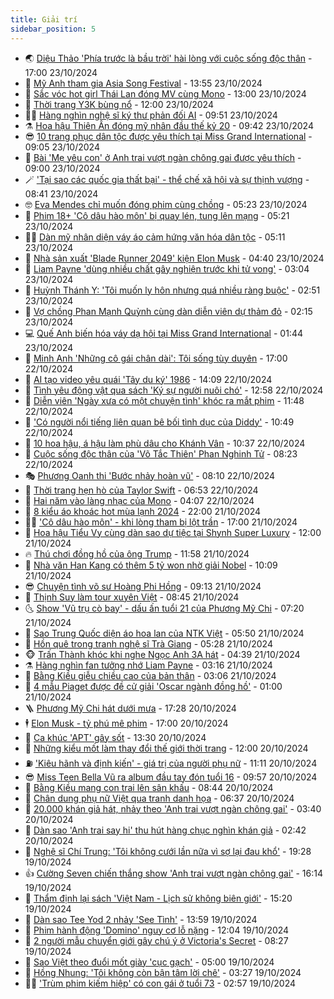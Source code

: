 ```yaml
---
title: Giải trí
sidebar_position: 5
---
```


<!-- vnexpress-giai-tri:START -->
- 🌏 [Diệu Thảo &#39;Phía trước là bầu trời&#39; hài lòng với cuộc sống độc thân](https://vnexpress.net/dieu-thao-phia-truoc-la-bau-troi-hai-long-voi-cuoc-song-doc-than-4804518.html) - 17:00 23/10/2024
- 💫 [Mỹ Anh tham gia Asia Song Festival](https://vnexpress.net/my-anh-tham-gia-asia-song-festival-4807668.html) - 13:55 23/10/2024
- 🌮 [Sắc vóc hot girl Thái Lan đóng MV cùng Mono](https://vnexpress.net/sac-voc-hot-girl-thai-lan-dong-mv-cung-mono-4807581.html) - 13:00 23/10/2024
- 🧠 [Thời trang Y3K bùng nổ](https://vnexpress.net/thoi-trang-y3k-bung-no-4807463.html) - 12:00 23/10/2024
- 👨‍🏫 [Hàng nghìn nghệ sĩ ký thư phản đối AI](https://vnexpress.net/hang-nghin-nghe-si-ky-thu-phan-doi-ai-4807306.html) - 09:51 23/10/2024
- ⚗️ [Hoa hậu Thiên Ân đóng mỹ nhân đầu thế kỷ 20](https://vnexpress.net/hoa-hau-thien-an-dong-my-nhan-dau-the-ky-20-4807541.html) - 09:42 23/10/2024
- 😎 [10 trang phục dân tộc được yêu thích tại Miss Grand International](https://vnexpress.net/10-trang-phuc-dan-toc-duoc-yeu-thich-tai-miss-grand-international-4807215.html) - 09:05 23/10/2024
- 🫣 [Bài &#39;Mẹ yêu con&#39; ở Anh trai vượt ngàn chông gai được yêu thích](https://vnexpress.net/bai-me-yeu-con-o-anh-trai-vuot-ngan-chong-gai-duoc-yeu-thich-4807364.html) - 09:00 23/10/2024
- 🪄 [&#39;Tại sao các quốc gia thất bại&#39; - thể chế xã hội và sự thịnh vượng](https://vnexpress.net/tai-sao-cac-quoc-gia-that-bai-the-che-xa-hoi-va-su-thinh-vuong-4804634.html) - 08:41 23/10/2024
- 🤓 [Eva Mendes chỉ muốn đóng phim cùng chồng](https://vnexpress.net/eva-mendes-chi-muon-dong-phim-cung-chong-4807158.html) - 05:23 23/10/2024
- 🫶 [Phim 18+ &#39;Cô dâu hào môn&#39; bị quay lén, tung lên mạng](https://vnexpress.net/phim-18-co-dau-hao-mon-bi-quay-len-tung-len-mang-4807460.html) - 05:21 23/10/2024
- 🧑‍🏫 [Dàn mỹ nhân diện váy áo cảm hứng văn hóa dân tộc](https://vnexpress.net/dan-my-nhan-dien-vay-ao-cam-hung-van-hoa-dan-toc-4807390.html) - 05:11 23/10/2024
- 🦄 [Nhà sản xuất &#39;Blade Runner 2049&#39; kiện Elon Musk](https://vnexpress.net/nha-san-xuat-blade-runner-2049-kien-elon-musk-4807342.html) - 04:40 23/10/2024
- 💫 [Liam Payne &#39;dùng nhiều chất gây nghiện trước khi tử vong&#39;](https://vnexpress.net/liam-payne-dung-nhieu-chat-gay-nghien-truoc-khi-tu-vong-4807035.html) - 03:04 23/10/2024
- 🎊 [Huỳnh Thánh Y: &#39;Tôi muốn ly hôn nhưng quá nhiều ràng buộc&#39;](https://vnexpress.net/huynh-thanh-y-toi-muon-ly-hon-nhung-qua-nhieu-rang-buoc-4806618.html) - 02:51 23/10/2024
- 👹 [Vợ chồng Phan Mạnh Quỳnh cùng dàn diễn viên dự thảm đỏ](https://vnexpress.net/vo-chong-phan-manh-quynh-cung-dan-dien-vien-du-tham-do-4807313.html) - 02:15 23/10/2024
- 💻 [Quế Anh biến hóa váy dạ hội tại Miss Grand International](https://vnexpress.net/que-anh-bien-hoa-vay-da-hoi-tai-miss-grand-international-4807284.html) - 01:44 23/10/2024
- 🤡 [Minh Anh &#39;Những cô gái chân dài&#39;: Tôi sống tùy duyên](https://vnexpress.net/minh-anh-nhung-co-gai-chan-dai-toi-song-tuy-duyen-4806910.html) - 17:00 22/10/2024
- 🥰 [AI tạo video yêu quái &#39;Tây du ký&#39; 1986](https://vnexpress.net/ai-tao-video-yeu-quai-tay-du-ky-1986-4807090.html) - 14:09 22/10/2024
- 🚀 [Tình yêu động vật qua sách &#39;Ký sự người nuôi chó&#39;](https://vnexpress.net/tinh-yeu-dong-vat-qua-sach-ky-su-nguoi-nuoi-cho-4807188.html) - 12:58 22/10/2024
- 📝 [Diễn viên &#39;Ngày xưa có một chuyện tình&#39; khóc ra mắt phim](https://vnexpress.net/dien-vien-ngay-xua-co-mot-chuyen-tinh-khoc-ra-mat-phim-4807194.html) - 11:48 22/10/2024
- 🐲 [&#39;Có người nổi tiếng liên quan bê bối tình dục của Diddy&#39;](https://vnexpress.net/co-nguoi-noi-tieng-lien-quan-be-boi-tinh-duc-cua-diddy-4806912.html) - 10:49 22/10/2024
- 🎃 [10 hoa hậu, á hậu làm phù dâu cho Khánh Vân](https://vnexpress.net/10-hoa-hau-a-hau-lam-phu-dau-cho-khanh-van-4807161.html) - 10:37 22/10/2024
- 🤠 [Cuộc sống độc thân của &#39;Võ Tắc Thiên&#39; Phan Nghinh Tử](https://vnexpress.net/cuoc-song-doc-than-cua-vo-tac-thien-phan-nghinh-tu-4806990.html) - 08:23 22/10/2024
- 🎭 [Phương Oanh thi &#39;Bước nhảy hoàn vũ&#39;](https://vnexpress.net/phuong-oanh-thi-buoc-nhay-hoan-vu-4806968.html) - 08:10 22/10/2024
- 🧰 [Thời trang hẹn hò của Taylor Swift](https://vnexpress.net/thoi-trang-hen-ho-cua-taylor-swift-4806969.html) - 06:53 22/10/2024
- 🦍 [Hai năm vào làng nhạc của Mono](https://vnexpress.net/hai-nam-vao-lang-nhac-cua-mono-4806265.html) - 04:07 22/10/2024
- 🌝 [8 kiểu áo khoác hot mùa lạnh 2024](https://vnexpress.net/8-kieu-ao-khoac-hot-mua-lanh-2024-4802193.html) - 22:00 21/10/2024
- 🧑‍💻 [&#39;Cô dâu hào môn&#39; - khi lòng tham bị lột trần](https://vnexpress.net/giai-tri/phim/thu-vien-phim/co-dau-hao-mon-741) - 17:00 21/10/2024
- 🥸 [Hoa hậu Tiểu Vy cùng dàn sao dự tiệc tại Shynh Super Luxury](https://vnexpress.net/hoa-hau-tieu-vy-cung-dan-sao-du-tiec-tai-shynh-super-luxury-4806787.html) - 12:00 21/10/2024
- 🔥 [Thú chơi đồng hồ của ông Trump](https://vnexpress.net/thu-choi-dong-ho-cua-ong-trump-4806699.html) - 11:58 21/10/2024
- 🐎 [Nhà văn Han Kang có thêm 5 tỷ won nhờ giải Nobel](https://vnexpress.net/nha-van-han-kang-co-them-5-ty-won-nho-giai-nobel-4806464.html) - 10:09 21/10/2024
- 😎 [Chuyện tình võ sư Hoàng Phi Hồng](https://vnexpress.net/chuyen-tinh-vo-su-hoang-phi-hong-4806615.html) - 09:13 21/10/2024
- 🦄 [Thịnh Suy làm tour xuyên Việt](https://vnexpress.net/thinh-suy-lam-tour-xuyen-viet-4806409.html) - 08:45 21/10/2024
- 🌜 [Show &#39;Vũ trụ cò bay&#39; - dấu ấn tuổi 21 của Phương Mỹ Chi](https://vnexpress.net/show-vu-tru-co-bay-dau-an-tuoi-21-cua-phuong-my-chi-4806429.html) - 07:20 21/10/2024
- 🚦 [Sao Trung Quốc diện áo hoa lan của NTK Việt](https://vnexpress.net/sao-trung-quoc-dien-ao-hoa-lan-cua-ntk-viet-4806486.html) - 05:50 21/10/2024
- 🧐 [Hồn quê trong tranh nghệ sĩ Trà Giang](https://vnexpress.net/hon-que-trong-tranh-nghe-si-tra-giang-4806432.html) - 05:28 21/10/2024
- 🐵 [Trấn Thành khóc khi nghe Ngọc Anh 3A hát](https://vnexpress.net/tran-thanh-khoc-khi-nghe-ngoc-anh-3a-hat-4806481.html) - 04:39 21/10/2024
- ⚗️ [Hàng nghìn fan tưởng nhớ Liam Payne](https://vnexpress.net/hang-nghin-fan-tuong-nho-liam-payne-4806414.html) - 03:16 21/10/2024
- 👺 [Bằng Kiều giễu chiều cao của bản thân](https://vnexpress.net/bang-kieu-gieu-chieu-cao-cua-ban-than-4806428.html) - 03:06 21/10/2024
- 🌊 [4 mẫu Piaget được đề cử giải &#39;Oscar ngành đồng hồ&#39;](https://vnexpress.net/4-mau-piaget-duoc-de-cu-giai-oscar-nganh-dong-ho-4805386.html) - 01:00 21/10/2024
- 🪜 [Phương Mỹ Chi hát dưới mưa](https://vnexpress.net/phuong-my-chi-hat-duoi-mua-4806356.html) - 17:28 20/10/2024
- 🕴 [Elon Musk - tỷ phú mê phim](https://vnexpress.net/elon-musk-ty-phu-me-phim-4805689.html) - 17:00 20/10/2024
- 💃 [Ca khúc &#39;APT&#39; gây sốt](https://vnexpress.net/ca-khuc-apt-gay-sot-4806325.html) - 13:30 20/10/2024
- 🦄 [Những kiểu mốt làm thay đổi thế giới thời trang](https://vnexpress.net/nhung-kieu-mot-lam-thay-doi-the-gioi-thoi-trang-4806215.html) - 12:00 20/10/2024
- ⛽️ [&#39;Kiêu hãnh và định kiến&#39; - giá trị của người phụ nữ](https://vnexpress.net/kieu-hanh-va-dinh-kien-gia-tri-cua-nguoi-phu-nu-4806324.html) - 11:11 20/10/2024
- 😎 [Miss Teen Bella Vũ ra album đầu tay đón tuổi 16](https://vnexpress.net/miss-teen-bella-vu-ra-album-dau-tay-don-tuoi-16-4806013.html) - 09:57 20/10/2024
- 🌊 [Bằng Kiều mang con trai lên sân khấu](https://vnexpress.net/bang-kieu-mang-con-trai-len-san-khau-4806287.html) - 08:44 20/10/2024
- 🐲 [Chân dung phụ nữ Việt qua tranh danh họa](https://vnexpress.net/chan-dung-phu-nu-viet-qua-tranh-danh-hoa-4806166.html) - 06:37 20/10/2024
- 💂 [20.000 khán giả hát, nhảy theo &#39;Anh trai vượt ngàn chông gai&#39;](https://vnexpress.net/20-000-khan-gia-hat-nhay-theo-anh-trai-vuot-ngan-chong-gai-4806165.html) - 03:40 20/10/2024
- 🙉 [Dàn sao &#39;Anh trai say hi&#39; thu hút hàng chục nghìn khán giả](https://vnexpress.net/dan-sao-anh-trai-say-hi-thu-hut-hang-chuc-nghin-khan-gia-4806174.html) - 02:42 20/10/2024
- 💪 [Nghệ sĩ Chí Trung: &#39;Tôi không cưới lần nữa vì sợ lại đau khổ&#39;](https://vnexpress.net/nghe-si-chi-trung-toi-khong-cuoi-lan-nua-vi-so-lai-dau-kho-4805758.html) - 19:28 19/10/2024
- 👍 [Cường Seven chiến thắng show &#39;Anh trai vượt ngàn chông gai&#39;](https://vnexpress.net/cuong-seven-chien-thang-show-anh-trai-vuot-ngan-chong-gai-4806083.html) - 16:14 19/10/2024
- 💪 [Thẩm định lại sách &#39;Việt Nam - Lịch sử không biên giới&#39;](https://vnexpress.net/tham-dinh-lai-sach-viet-nam-lich-su-khong-bien-gioi-4806113.html) - 15:20 19/10/2024
- 💄 [Dàn sao Tee Yod 2 nhảy &#39;See Tình&#39;](https://vnexpress.net/dan-sao-tee-yod-2-nhay-see-tinh-4805954.html) - 13:59 19/10/2024
- 🦩 [Phim hành động &#39;Domino&#39; nguy cơ lỗ nặng](https://vnexpress.net/phim-hanh-dong-domino-nguy-co-lo-nang-4806103.html) - 12:04 19/10/2024
- 🥸 [2 người mẫu chuyển giới gây chú ý ở Victoria&#39;s Secret](https://vnexpress.net/2-nguoi-mau-chuyen-gioi-gay-chu-y-o-victoria-s-secret-4805957.html) - 08:27 19/10/2024
- 🧰 [Sao Việt theo đuổi mốt giày &#39;cục gạch&#39;](https://vnexpress.net/sao-viet-theo-duoi-mot-giay-cuc-gach-4806006.html) - 05:00 19/10/2024
- 💼 [Hồng Nhung: &#39;Tôi không còn bận tâm lời chê&#39;](https://vnexpress.net/hong-nhung-toi-khong-con-ban-tam-loi-che-4805755.html) - 03:27 19/10/2024
- 🧑‍💻 [&#39;Trùm phim kiếm hiệp&#39; có con gái ở tuổi 73](https://vnexpress.net/trum-phim-kiem-hiep-co-con-gai-o-tuoi-73-4805982.html) - 02:57 19/10/2024<!-- vnexpress-giai-tri:END -->
